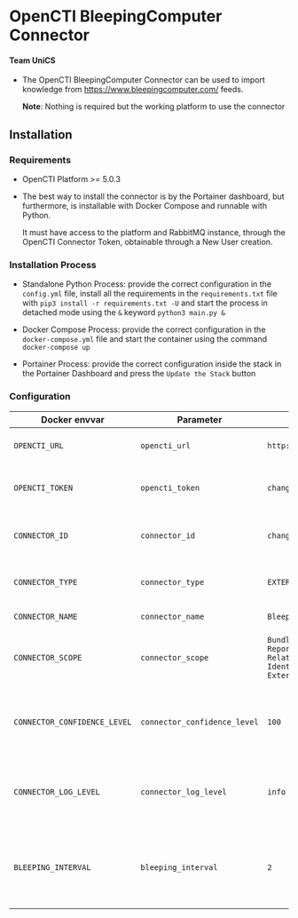 # OpenCTI BleepingComputer Connector
#### Team UniCS

* The OpenCTI BleepingComputer Connector can be used to import knowledge from https://www.bleepingcomputer.com/ feeds. 

  **Note**: Nothing is required but the working platform to use the connector

## Installation

### Requirements

- OpenCTI Platform >= 5.0.3

- The best way to install the connector is by the Portainer dashboard, but furthermore, is installable with Docker Compose and runnable with Python. 

  It must have access to the platform and RabbitMQ instance, through the OpenCTI Connector Token, obtainable through a New User creation. 

### Installation Process

- Standalone Python Process: provide the correct configuration in the `config.yml` file, install all the requirements in the `requirements.txt` file with `pip3 install -r requirements.txt -U` and start the process in detached mode using the `&` keyword `python3 main.py &`

- Docker Compose Process: provide the correct configuration in the `docker-compose.yml` file and start the container using the command `docker-compose up` 

- Portainer Process: provide the correct configuration inside the stack in the Portainer Dashboard and press the `Update the Stack` button

  

### Configuration

| Docker envvar                | Parameter                    | Default                                                      | Description                                                  |
| ---------------------------- | ---------------------------- | ------------------------------------------------------------ | ------------------------------------------------------------ |
| `OPENCTI_URL`                | `opencti_url`                | `http://opencti:8080`                                        | The URL of the OpenCTI platform.                             |
| `OPENCTI_TOKEN`              | `opencti_token`              | `changeMe`                                                   | The user token provided in the OpenCTI platform.             |
| `CONNECTOR_ID`               | `connector_id`               | `changeMe`                                                   | A valid arbitrary `UUIDv4` that must be unique for this connector. |
| `CONNECTOR_TYPE`             | `connector_type`             | `EXTERNAL_IMPORT`                                            | Must be `EXTERNAL_IMPORT` (this is the connector type).        |
| `CONNECTOR_NAME`             | `connector_name`             | `BleepingComputer`                                           | Option `BleepingComputer`                                            |
| `CONNECTOR_SCOPE`            | `connector_scope`            | `Bundle, Malware, Report, Note, Relationship, Identity, ExternalReference` | Supported scope: Template Scope (MIME Type or Stix Object)   |
| `CONNECTOR_CONFIDENCE_LEVEL` | `connector_confidence_level` | `100`                                                        | The default confidence level for created sightings (a number between 0 and 100). |
| `CONNECTOR_LOG_LEVEL`        | `connector_log_level`        | `info`                                                       | The log level for this connector, could be `debug`, `info`, `warn` or `error` (less verbose). |
| `BLEEPING_INTERVAL`          | `bleeping_interval`          | `2`                                                          | Must be strictly greater than 1, indicates the frequency of update in days (default value is 2 days). |



